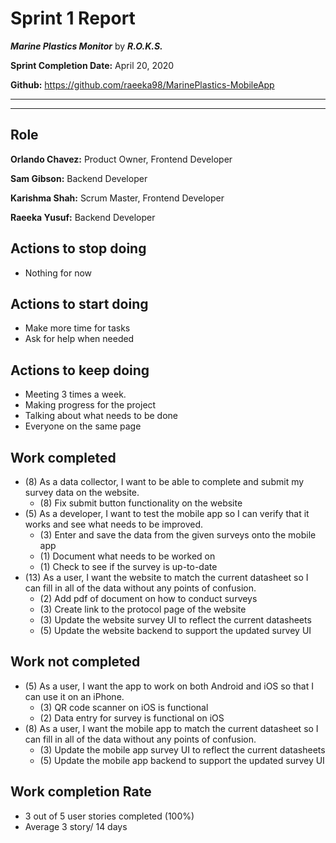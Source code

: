 # Sprint 1 Report

***Marine Plastics Monitor*** by ***R.O.K.S.***

**Sprint Completion Date:** April 20, 2020

**Github:** https://github.com/raeeka98/MarinePlastics-MobileApp

---

---

## Role

**Orlando Chavez:** Product Owner, Frontend Developer

**Sam Gibson:** Backend Developer

**Karishma Shah:** Scrum Master, Frontend Developer

**Raeeka Yusuf:** Backend Developer


## Actions to stop doing

- Nothing for now

## Actions to start doing

- Make more time for tasks
- Ask for help when needed


## Actions to keep doing

- Meeting 3 times a week.
- Making progress for the project
- Talking about what needs to be done
- Everyone on the same page



## Work completed
- (8) As a data collector, I want to be able to complete and submit my survey data on the website.
  - (8) Fix submit button functionality on the website
- (5) As a developer, I want to test the mobile app so I can verify that it works and see what needs to be improved.
  - (3) Enter and save the data from the given surveys onto the mobile app
  - (1) Document what needs to be worked on
  - (1) Check to see if the survey is up-to-date
- (13) As a user, I want the website to match the current datasheet so I can fill in all of the data without any points of confusion.
  - (2) Add pdf of document on how to conduct surveys
  - (3) Create link to the protocol page of the website
  - (3) Update the website survey UI to reflect the current datasheets
  - (5) Update the website backend to support the updated survey UI



## Work not completed
- (5) As a user, I want the app to work on both Android and iOS so that I can use it on an iPhone.
  - (3) QR code scanner on iOS is functional
  - (2) Data entry for survey is functional on iOS
- (8) As a user, I want the mobile app to match the current datasheet so I can fill in all of the data without any points of confusion.
  - (3) Update the mobile app survey UI to reflect the current datasheets
  - (5) Update the mobile app backend to support the updated survey UI

## Work completion Rate

- 3 out of 5 user stories completed (100%)
- Average 3 story/ 14 days
